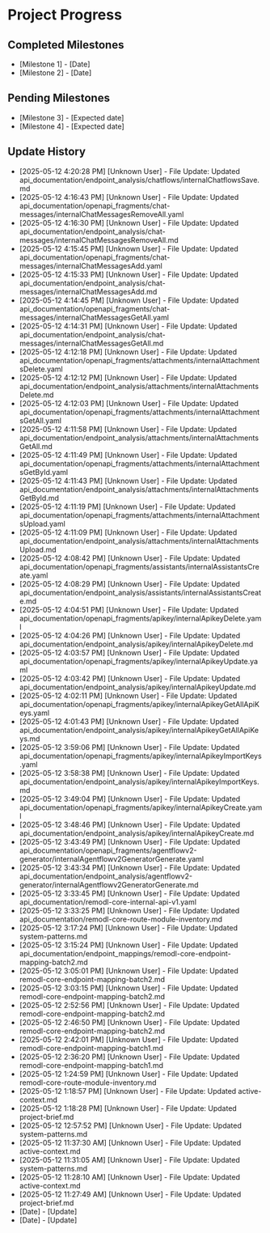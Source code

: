 # Project Progress

## Completed Milestones
- [Milestone 1] - [Date]
- [Milestone 2] - [Date]

## Pending Milestones
- [Milestone 3] - [Expected date]
- [Milestone 4] - [Expected date]

## Update History

- [2025-05-12 4:20:28 PM] [Unknown User] - File Update: Updated api_documentation/endpoint_analysis/chatflows/internalChatflowsSave.md
- [2025-05-12 4:16:43 PM] [Unknown User] - File Update: Updated api_documentation/openapi_fragments/chat-messages/internalChatMessagesRemoveAll.yaml
- [2025-05-12 4:16:30 PM] [Unknown User] - File Update: Updated api_documentation/endpoint_analysis/chat-messages/internalChatMessagesRemoveAll.md
- [2025-05-12 4:15:45 PM] [Unknown User] - File Update: Updated api_documentation/openapi_fragments/chat-messages/internalChatMessagesAdd.yaml
- [2025-05-12 4:15:33 PM] [Unknown User] - File Update: Updated api_documentation/endpoint_analysis/chat-messages/internalChatMessagesAdd.md
- [2025-05-12 4:14:45 PM] [Unknown User] - File Update: Updated api_documentation/openapi_fragments/chat-messages/internalChatMessagesGetAll.yaml
- [2025-05-12 4:14:31 PM] [Unknown User] - File Update: Updated api_documentation/endpoint_analysis/chat-messages/internalChatMessagesGetAll.md
- [2025-05-12 4:12:18 PM] [Unknown User] - File Update: Updated api_documentation/openapi_fragments/attachments/internalAttachmentsDelete.yaml
- [2025-05-12 4:12:12 PM] [Unknown User] - File Update: Updated api_documentation/endpoint_analysis/attachments/internalAttachmentsDelete.md
- [2025-05-12 4:12:03 PM] [Unknown User] - File Update: Updated api_documentation/openapi_fragments/attachments/internalAttachmentsGetAll.yaml
- [2025-05-12 4:11:58 PM] [Unknown User] - File Update: Updated api_documentation/endpoint_analysis/attachments/internalAttachmentsGetAll.md
- [2025-05-12 4:11:49 PM] [Unknown User] - File Update: Updated api_documentation/openapi_fragments/attachments/internalAttachmentsGetById.yaml
- [2025-05-12 4:11:43 PM] [Unknown User] - File Update: Updated api_documentation/endpoint_analysis/attachments/internalAttachmentsGetById.md
- [2025-05-12 4:11:19 PM] [Unknown User] - File Update: Updated api_documentation/openapi_fragments/attachments/internalAttachmentsUpload.yaml
- [2025-05-12 4:11:09 PM] [Unknown User] - File Update: Updated api_documentation/endpoint_analysis/attachments/internalAttachmentsUpload.md
- [2025-05-12 4:08:42 PM] [Unknown User] - File Update: Updated api_documentation/openapi_fragments/assistants/internalAssistantsCreate.yaml
- [2025-05-12 4:08:29 PM] [Unknown User] - File Update: Updated api_documentation/endpoint_analysis/assistants/internalAssistantsCreate.md
- [2025-05-12 4:04:51 PM] [Unknown User] - File Update: Updated api_documentation/openapi_fragments/apikey/internalApikeyDelete.yaml
- [2025-05-12 4:04:26 PM] [Unknown User] - File Update: Updated api_documentation/endpoint_analysis/apikey/internalApikeyDelete.md
- [2025-05-12 4:03:57 PM] [Unknown User] - File Update: Updated api_documentation/openapi_fragments/apikey/internalApikeyUpdate.yaml
- [2025-05-12 4:03:42 PM] [Unknown User] - File Update: Updated api_documentation/endpoint_analysis/apikey/internalApikeyUpdate.md
- [2025-05-12 4:02:11 PM] [Unknown User] - File Update: Updated api_documentation/openapi_fragments/apikey/internalApikeyGetAllApiKeys.yaml
- [2025-05-12 4:01:43 PM] [Unknown User] - File Update: Updated api_documentation/endpoint_analysis/apikey/internalApikeyGetAllApiKeys.md
- [2025-05-12 3:59:06 PM] [Unknown User] - File Update: Updated api_documentation/openapi_fragments/apikey/internalApikeyImportKeys.yaml
- [2025-05-12 3:58:38 PM] [Unknown User] - File Update: Updated api_documentation/endpoint_analysis/apikey/internalApikeyImportKeys.md
- [2025-05-12 3:49:04 PM] [Unknown User] - File Update: Updated api_documentation/openapi_fragments/apikey/internalApikeyCreate.yaml
- [2025-05-12 3:48:46 PM] [Unknown User] - File Update: Updated api_documentation/endpoint_analysis/apikey/internalApikeyCreate.md
- [2025-05-12 3:43:49 PM] [Unknown User] - File Update: Updated api_documentation/openapi_fragments/agentflowv2-generator/internalAgentflowv2GeneratorGenerate.yaml
- [2025-05-12 3:43:34 PM] [Unknown User] - File Update: Updated api_documentation/endpoint_analysis/agentflowv2-generator/internalAgentflowv2GeneratorGenerate.md
- [2025-05-12 3:33:45 PM] [Unknown User] - File Update: Updated api_documentation/remodl-core-internal-api-v1.yaml
- [2025-05-12 3:33:25 PM] [Unknown User] - File Update: Updated api_documentation/remodl-core-route-module-inventory.md
- [2025-05-12 3:17:24 PM] [Unknown User] - File Update: Updated system-patterns.md
- [2025-05-12 3:15:24 PM] [Unknown User] - File Update: Updated api_documentation/endpoint_mappings/remodl-core-endpoint-mapping-batch2.md
- [2025-05-12 3:05:01 PM] [Unknown User] - File Update: Updated remodl-core-endpoint-mapping-batch2.md
- [2025-05-12 3:03:15 PM] [Unknown User] - File Update: Updated remodl-core-endpoint-mapping-batch2.md
- [2025-05-12 2:52:56 PM] [Unknown User] - File Update: Updated remodl-core-endpoint-mapping-batch2.md
- [2025-05-12 2:46:50 PM] [Unknown User] - File Update: Updated remodl-core-endpoint-mapping-batch2.md
- [2025-05-12 2:42:01 PM] [Unknown User] - File Update: Updated remodl-core-endpoint-mapping-batch1.md
- [2025-05-12 2:36:20 PM] [Unknown User] - File Update: Updated remodl-core-endpoint-mapping-batch1.md
- [2025-05-12 1:24:59 PM] [Unknown User] - File Update: Updated remodl-core-route-module-inventory.md
- [2025-05-12 1:18:57 PM] [Unknown User] - File Update: Updated active-context.md
- [2025-05-12 1:18:28 PM] [Unknown User] - File Update: Updated project-brief.md
- [2025-05-12 12:57:52 PM] [Unknown User] - File Update: Updated system-patterns.md
- [2025-05-12 11:37:30 AM] [Unknown User] - File Update: Updated active-context.md
- [2025-05-12 11:31:05 AM] [Unknown User] - File Update: Updated system-patterns.md
- [2025-05-12 11:28:10 AM] [Unknown User] - File Update: Updated active-context.md
- [2025-05-12 11:27:49 AM] [Unknown User] - File Update: Updated project-brief.md
- [Date] - [Update]
- [Date] - [Update]
